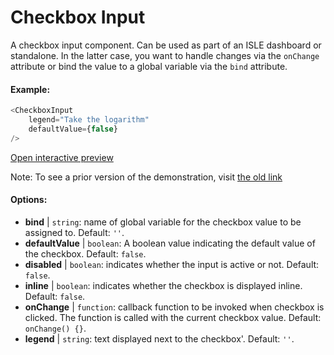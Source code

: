# Checkbox Input

A checkbox input component. Can be used as part of an ISLE dashboard or standalone. In the latter case, you want to handle changes via the `onChange` attribute or bind the value to a global variable via the `bind` attribute.

#### Example:

``` js
<CheckboxInput
    legend="Take the logarithm"
    defaultValue={false}
/>
```

[Open interactive preview](https://isle.heinz.cmu.edu/components/checkbox-input1)

Note: To see a prior version of the demonstration, visit [the old link](https://isle.heinz.cmu.edu/components/checkbox-input)

#### Options:

* __bind__ | `string`: name of global variable for the checkbox value to be assigned to. Default: `''`.
* __defaultValue__ | `boolean`: A boolean value indicating the default value of the checkbox. Default: `false`.
* __disabled__ | `boolean`: indicates whether the input is active or not. Default: `false`.
* __inline__ | `boolean`: indicates whether the checkbox is displayed inline. Default: `false`.
* __onChange__ | `function`: callback function to be invoked when checkbox is clicked. The function is called with the current checkbox value. Default: `onChange() {}`.
* __legend__ | `string`: text displayed next to the checkbox'. Default: `''`.
